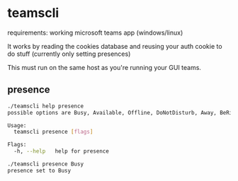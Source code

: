# teamscli

requirements: working microsoft teams app (windows/linux)

It works by reading the cookies database and reusing your auth cookie to do stuff (currently only setting presences)

This must run on the same host as you're running your GUI teams.

## presence

```bash
./teamscli help presence
possible options are Busy, Available, Offline, DoNotDisturb, Away, BeRightBack

Usage:
  teamscli presence [flags]

Flags:
  -h, --help   help for presence
```

```bash
./teamscli presence Busy
presence set to Busy
```
